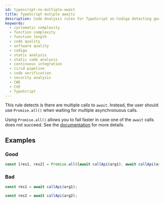 ```yaml
---
id: typescript-no-multiple-await
title: TypeScript mutiple awaits
description: Code Analysis rules for TypeScript on Codiga detecting good software practices, security and vulnerability issues. Available on GitHub, GitLab and Bitbucket.
keywords:
  - cyclomatic complexity
  - function complexity
  - function length
  - code quality
  - software quality
  - codiga
  - static analysis
  - static code analysis
  - continuous integration
  - ci/cd pipeline
  - code verification
  - security analysis
  - CWE
  - CVE
  - TypeScript
---
```


This rule detects is there are multiple calls to `await`. Instead,
the user should use `Promise.all()` when waiting for multiple
asynchronuous calls.

Using `Promise.all()` allows you to fail faster in case one of the
`await` calls does not succeed. See the [documentation](https://developer.mozilla.org/en-US/docs/Web/JavaScript/Reference/Global_Objects/Promise/all) for more details.

## Examples

### Good

```typescript
const [res1, res2] = Promise.all([await callApi(arg1), await callApi(arg2)]);
```

### Bad

```typescript
const res1 = await callApi(arg1);

const res2 = await callApi(arg2);
```
